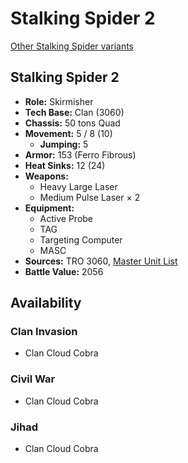 # Stalking Spider 2

[Other Stalking Spider variants](../stalking_spider.md)

## Stalking Spider 2
- **Role:** Skirmisher
- **Tech Base:** Clan (3060)
- **Chassis:** 50 tons Quad
- **Movement:** 5 / 8 (10)
  - **Jumping:** 5
- **Armor:** 153 (Ferro Fibrous)
- **Heat Sinks:** 12 (24)
- **Weapons:**
  - Heavy Large Laser
  - Medium Pulse Laser × 2
- **Equipment:**
  - Active Probe
  - TAG
  - Targeting Computer
  - MASC
- **Sources:** TRO 3060, [Master Unit List](http://masterunitlist.info/Unit/Details/3046/stalking-spider-2)
- **Battle Value:** 2056

## Availability

### Clan Invasion
- Clan Cloud Cobra

### Civil War
- Clan Cloud Cobra

### Jihad
- Clan Cloud Cobra

